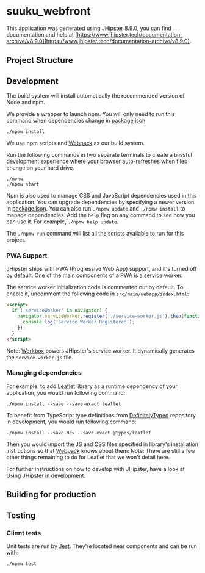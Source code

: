 # suuku_webfront

This application was generated using JHipster 8.9.0, you can find documentation and help at [https://www.jhipster.tech/documentation-archive/v8.9.0](https://www.jhipster.tech/documentation-archive/v8.9.0).

## Project Structure

## Development

The build system will install automatically the recommended version of Node and npm.

We provide a wrapper to launch npm.
You will only need to run this command when dependencies change in [package.json](package.json).

```
./npmw install
```

We use npm scripts and [Webpack][] as our build system.

Run the following commands in two separate terminals to create a blissful development experience where your browser
auto-refreshes when files change on your hard drive.

```
./mvnw
./npmw start
```

Npm is also used to manage CSS and JavaScript dependencies used in this application. You can upgrade dependencies by
specifying a newer version in [package.json](package.json). You can also run `./npmw update` and `./npmw install` to manage dependencies.
Add the `help` flag on any command to see how you can use it. For example, `./npmw help update`.

The `./npmw run` command will list all the scripts available to run for this project.

### PWA Support

JHipster ships with PWA (Progressive Web App) support, and it's turned off by default. One of the main components of a PWA is a service worker.

The service worker initialization code is commented out by default. To enable it, uncomment the following code in `src/main/webapp/index.html`:

```html
<script>
  if ('serviceWorker' in navigator) {
    navigator.serviceWorker.register('./service-worker.js').then(function () {
      console.log('Service Worker Registered');
    });
  }
</script>
```

Note: [Workbox](https://developers.google.com/web/tools/workbox/) powers JHipster's service worker. It dynamically generates the `service-worker.js` file.

### Managing dependencies

For example, to add [Leaflet][] library as a runtime dependency of your application, you would run following command:

```
./npmw install --save --save-exact leaflet
```

To benefit from TypeScript type definitions from [DefinitelyTyped][] repository in development, you would run following command:

```
./npmw install --save-dev --save-exact @types/leaflet
```

Then you would import the JS and CSS files specified in library's installation instructions so that [Webpack][] knows about them:
Note: There are still a few other things remaining to do for Leaflet that we won't detail here.

For further instructions on how to develop with JHipster, have a look at [Using JHipster in development][].

## Building for production

## Testing

### Client tests

Unit tests are run by [Jest][]. They're located near components and can be run with:

```
./npmw test
```

[JHipster Homepage and latest documentation]: https://www.jhipster.tech
[JHipster 8.9.0 archive]: https://www.jhipster.tech/documentation-archive/v8.9.0
[Doing microservices with JHipster]: https://www.jhipster.tech/documentation-archive/v8.9.0/microservices-architecture/
[Using JHipster in development]: https://www.jhipster.tech/documentation-archive/v8.9.0/development/
[Service Discovery and Configuration with Consul]: https://www.jhipster.tech/documentation-archive/v8.9.0/microservices-architecture/#consul
[Using Docker and Docker-Compose]: https://www.jhipster.tech/documentation-archive/v8.9.0/docker-compose
[Using JHipster in production]: https://www.jhipster.tech/documentation-archive/v8.9.0/production/
[Running tests page]: https://www.jhipster.tech/documentation-archive/v8.9.0/running-tests/
[Code quality page]: https://www.jhipster.tech/documentation-archive/v8.9.0/code-quality/
[Setting up Continuous Integration]: https://www.jhipster.tech/documentation-archive/v8.9.0/setting-up-ci/
[Node.js]: https://nodejs.org/
[NPM]: https://www.npmjs.com/
[Webpack]: https://webpack.github.io/
[BrowserSync]: https://www.browsersync.io/
[Jest]: https://jestjs.io
[Leaflet]: https://leafletjs.com/
[DefinitelyTyped]: https://definitelytyped.org/
